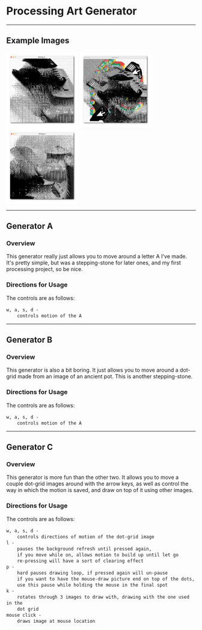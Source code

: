 # Processing Art Generator

---------

## Example Images

<img src="../example_images/ArtGenerator_Blur.png" alt="art generator example" height="200"/>
<img src="../example_images/ArtGenerator_Colorful.png" alt="art generator example2" height="200"/>
<img src="../example_images/ArtGenerator_Pile.png" alt="art generator example3" height="200"/>

---------

## Generator A

### Overview

This generator really just allows you to move around a letter A
I've made. It's pretty simple, but was a stepping-stone for later
ones, and my first processing project, so be nice.

### Directions for Usage

The controls are as follows:

```
w, a, s, d - 
    controls motion of the A
```

---------

## Generator B

### Overview

This generator is also a bit boring. It just allows you to move around 
a dot-grid made from an image of an ancient pot. This is another
stepping-stone.

### Directions for Usage

The controls are as follows:

```
w, a, s, d - 
    controls motion of the A
```

---------

## Generator C

### Overview

This generator is more fun than the other two. It allows you to move
a couple dot-grid images around with the arrow keys, as well as control
the way in which the motion is saved, and draw on top of it using
other images.

### Directions for Usage

The controls are as follows:

```
w, a, s, d - 
    controls directions of motion of the dot-grid image
l - 
    pauses the background refresh until pressed again, 
    if you move while on, allows motion to build up until let go
    re-pressing will have a sort of clearing effect
p - 
    hard pauses drawing loop, if pressed again will un-pause
    if you want to have the mouse-draw picture end on top of the dots,
    use this pause while holding the mouse in the final spot
k - 
    rotates through 3 images to draw with, drawing with the one used in the 
    dot grid
mouse click - 
    draws image at mouse location
```